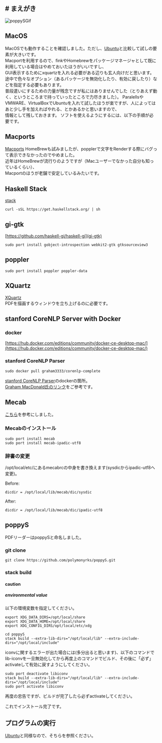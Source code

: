 ## # まえがき
![poppySGif](./poppySMovieJP.gif)
 
## MacOS
MacOSでも動作することを確認しました。ただし、[Ubuntu](./READMEJP.md)と比較して試しの要素が大きいです。  
Macportを利用するので、finkやHomebrewをパッケージマネージャとして既に利用している場合はやめておいたほうがいいですし、  
GUI表示するためにxquartzを入れる必要がある辺りも玄人向けだと思います。  
途中で色々なオプション（あるパッケージを無効化したり、有効に戻したり）などを指定する必要もあります。  
普段遣いにするための力量が残念ですが私にはありませんでした（とりあえず動く、というところまで持っていったところで力尽きました）。
ParalellsやVMWARE、VirtualBoxでUbuntuを入れて試したほうが楽ですが、人によってはあと少し手を加えればやれる、とかあるかと思いますので、  
情報として残しておきます。
ソフトを使えるようにするには、以下の手順が必要です。  
## Macports
[Macports](https://www.macports.org/)
HomeBrewも試みましたが、popplerで文字をRenderする際にバグって表示できなかったのでやめました。  
近年はHomeBrewが流行りのようですが（Macユーザーでなかった自分も知っているくらい）、  
Macportのほうが老舗で安定しているみたいです。  
## Haskell Stack
[stack](https://docs.haskellstack.org/en/stable/README/)
```shell
curl -sSL https://get.haskellstack.org/ | sh
```
## gi-gtk
[https://github.com/haskell-gi/haskell-gi](gi-gtk)
```shell
sudo port install gobject-introspection webkit2-gtk gtksourceview3
```
## poppler
```shell
sudo port install poppler poppler-data
```
## XQuartz
[XQuartz](https://www.xquartz.org/)  
PDFを描画するウィンドウを立ち上げるのに必要です。  
## stanford CoreNLP Server with Docker
### docker
[https://hub.docker.com/editions/community/docker-ce-desktop-mac/](https://hub.docker.com/editions/community/docker-ce-desktop-mac/)
### stanford CoreNLP Parser
```shell
sudo docker pull graham3333/corenlp-complete
```
[stanford CoreNLP Parser](https://stanfordnlp.github.io/CoreNLP/other-languages.html)のdockerの箇所。  
[Graham MacDonald氏のリンク](https://hub.docker.com/r/graham3333/corenlp-complete)をご参考です。  
## Mecab
[こちら](https://joppot.info/2013/12/08/80)を参考にしました。
### Mecabのインストール
```shell
sudo port install mecab
sudo port install mecab-ipadic-utf8
```
### 辞書の変更
/opt/local/etc/にあるmecabrcの中身を書き換えます(sysdicからipadic-utf8へ変更)。

Before:
```shell
dicdir = /opt/local/lib/mecab/dic/sysdic
```

After:
```shell
dicdir = /opt/local/lib/mecab/dic/ipadic-utf8
```


## poppyS
PDFリーダーはpoppySと命名しました。  
### git clone
```shell
git clone https://github.com/polymonyrks/poppyS.git
```
### stack build
#### caution
##### environmental value
以下の環境変数を指定してください。
```shell
export XDG_DATA_DIRS=/opt/local/share
export XDG_DATA_HOME=/opt/local/share
export XDG_CONFIG_DIRS/opt/local/etc/xdg
```

```shell
cd poppyS
stack build --extra-lib-dirs="/opt/local/lib" --extra-include-dirs="/opt/local/include"
```
iconvに関するエラーが出た場合には(多分出ると思います)、以下のコマンドでlib-iconvを一旦無効化してから再度上のコマンドでビルド、その後に「必ず」activateして有効に戻すようにしてください。  
```shell
sudo port deactivate libiconv
stack build --extra-lib-dirs="/opt/local/lib" --extra-include-dirs="/opt/local/include"
sudo port activate libiconv
```
再度の忠告ですが、ビルドが完了したら必ずactivateしてください。  

これでインストール完了です。
## プログラムの実行
[Ubuntu](./READMEJP.md)と同様なので、そちらを参照ください。
